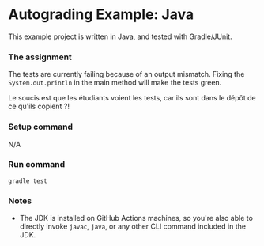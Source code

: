 # Autograding Example: Java
This example project is written in Java, and tested with Gradle/JUnit.

### The assignment
The tests are currently failing because of an output mismatch. 
Fixing the `System.out.println` in the main method will make the tests green.

Le soucis est que les étudiants voient les tests, car ils sont dans le dépôt de ce qu'ils copient ?!

### Setup command
N/A

### Run command
`gradle test`

### Notes
- The JDK is installed on GitHub Actions machines, so you're also able to directly invoke `javac`, `java`, or any other CLI command included in the JDK. 
